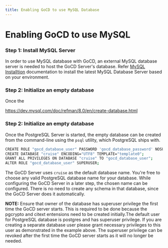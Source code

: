 ```yaml
---
title: Enabling GoCD to use MySQL Database
---
```


# Enabling GoCD to use MySQL

### Step 1: Install MySQL Server

In order to use MySQL database with GoCD, an external MySQL database server is needed to host the GoCD Server's database.
Refer [MySQL Installtion](https://dev.mysql.com/doc/mysql-installation-excerpt/8.0/en/) documentation to install the latest MySQL Database Server based on your environment.

### Step 2: Initialize an empty database

Once the 

https://dev.mysql.com/doc/refman/8.0/en/create-database.html

### Step 2: Initialize an empty database

Once the PostgreSQL Server is started, the empty database can be created from the command-line using the `psql` utility, which PostgreSQL ships with.

```bash
CREATE ROLE "gocd_database_user" PASSWORD 'gocd_database_password' NOSUPERUSER NOCREATEDB NOCREATEROLE INHERIT LOGIN;
CREATE DATABASE "cruise" ENCODING="UTF8" TEMPLATE="template0";
GRANT ALL PRIVILEGES ON DATABASE "cruise" TO "gocd_database_user";
ALTER ROLE "gocd_database_user" SUPERUSER;
```

The GoCD Server uses `cruise` as the default database name. You're free to choose any valid PostgreSQL database name for your database. While configuring the GoCD Server in a later step, the chosen name can be configured.
There is no need to create any schema in that database, since the GoCD Server does it automatically.


**NOTE:**  Ensure that owner of the database has superuser privilege the first time the GoCD server starts. This is required to be done because the pgcrypto and citext entensions need to be created initially.The default user for PostgreSQL database is postgres and has superuser privilege. If you are creating a separate database user please grant necessary privileges to this user as demonstrated in the example above. The superuser privilege can be revoked after the first time the GoCD server starts as it will no longer be needed.

